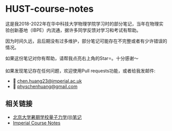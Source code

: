 # HUST-course-notes

这是我2018-2022年在华中科技大学物理学院学习时的部分笔记，当年在物理实验创新基地（IBPE）内流通，据许多同学反馈对学习和考试有帮助。

因为时间久远，且后期没有过多维护，部分笔记可能存在不完整或者有少许错误的情况。

如果这份笔记对你有帮助，请帮我点亮右上角的Star⭐️。十分感谢～

如果发现笔记存在任何问题，欢迎使用Pull requests功能，或者给我发邮件:
- 📧 chen.huang23@imperial.ac.uk
- 📧 physchenhuang@gmail.com

## 相关链接
- [北京大学暑期学校量子力学(II)笔记](https://github.com/chenx820/PKU-QMII-notes)
- [Imperial Course Notes](https://github.com/chenx820/imperial-course-notes)
